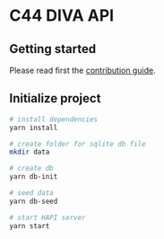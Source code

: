 # C44 DIVA API
## Getting started
Please read first the [contribution guide](https://gitea.cstudio.ch/C44/diva-backend/src/branch/master/CONTRIBUTING.md).

## Initialize project
```bash
# install dependencies
yarn install

# create folder for sqlite db file
mkdir data

# create db
yarn db-init

# seed data
yarn db-seed

# start HAPI server
yarn start
```
